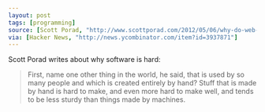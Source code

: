```yaml
---
layout: post
tags: [programming]
source: [Scott Porad, "http://www.scottporad.com/2012/05/06/why-do-web-sites-and-software-take-so-long-to-build-and-why-is-it-so-hard/"]
via: [Hacker News, "http://news.ycombinator.com/item?id=3937871"]
---
```


Scott Porad writes about why software is hard:

> First, name one other thing in the world, he said, that is used by so many people and which is created entirely by hand?  Stuff that is made by hand is hard to make, and even more hard to make well, and tends to be less sturdy than things made by machines.
